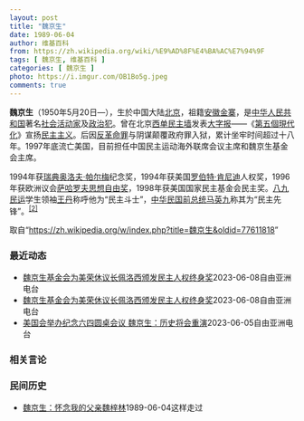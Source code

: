 ```yaml
---
layout: post
title: "魏京生"
date: 1989-06-04
author: 维基百科
from: https://zh.wikipedia.org/wiki/%E9%AD%8F%E4%BA%AC%E7%94%9F
tags: [ 魏京生, 维基百科 ]
categories: [ 魏京生 ]
photo: https://i.imgur.com/OB1Bo5g.jpeg
comments: true
---
```

<div class="mw-parser-output">
<p><b>魏京生</b>（1950年5月20日<span class="useeditintro" title="Template:BLP editintro">—</span>），生於中国大陆<a href="/wiki/%E5%8C%97%E4%BA%AC" class="mw-redirect" title="北京">北京</a>，祖籍<a href="/wiki/%E5%AE%89%E5%BE%BD" class="mw-redirect" title="安徽">安徽</a><a href="/wiki/%E9%87%91%E5%AF%A8" class="mw-redirect" title="金寨">金寨</a>，是<a href="/wiki/%E4%B8%AD%E5%8D%8E%E4%BA%BA%E6%B0%91%E5%85%B1%E5%92%8C%E5%9B%BD" title="中华人民共和国">中华人民共和国</a>著名<a href="/wiki/%E7%A4%BE%E6%9C%83%E6%B4%BB%E5%8B%95%E5%AE%B6" class="mw-redirect" title="社會活動家">社会活动家</a>及<a href="/wiki/%E6%94%BF%E6%B2%BB%E7%8A%AF" title="政治犯">政治犯</a>。曾在北京<a href="/wiki/%E8%A5%BF%E5%8D%95%E6%B0%91%E4%B8%BB%E5%A2%99" title="西单民主墙">西单民主墙</a>发表<a href="/wiki/%E5%A4%A7%E5%AD%97%E6%8A%A5" title="大字报">大字报</a>——《<a href="/wiki/%E7%AC%AC%E4%BA%94%E5%80%8B%E7%8F%BE%E4%BB%A3%E5%8C%96_(%E9%AD%8F%E4%BA%AC%E7%94%9F)" title="第五個現代化 (魏京生)">第五個現代化</a>》宣扬<a href="/wiki/%E6%B0%91%E4%B8%BB%E4%B8%BB%E7%BE%A9" class="mw-redirect" title="民主主義">民主主义</a>。后因<a href="/wiki/%E5%8F%8D%E9%9D%A9%E5%91%BD%E7%BD%AA" title="反革命罪">反革命罪</a>与阴谋颠覆政府罪入狱，累计坐牢时间超过十八年。1997年底流亡美国，目前担任中国民主运动海外联席会议主席和魏京生基金会主席。
</p><p>1994年获<a href="/wiki/%E7%91%9E%E5%85%B8" title="瑞典">瑞典</a><a href="/wiki/%E5%A5%A5%E6%B4%9B%E5%A4%AB%C2%B7%E5%B8%95%E5%B0%94%E6%A2%85" title="奥洛夫·帕尔梅">奥洛夫·帕尔梅</a>纪念奖，1994年获美国<a href="/wiki/%E7%BD%97%E4%BC%AF%E7%89%B9%C2%B7%E8%82%AF%E5%B0%BC%E8%BF%AA" class="mw-redirect" title="罗伯特·肯尼迪">罗伯特·肯尼迪</a>人权奖，1996年获欧洲议会<a href="/wiki/%E8%96%A9%E5%93%88%E7%BE%85%E5%A4%AB%E6%80%9D%E6%83%B3%E8%87%AA%E7%94%B1%E7%8D%8E" class="mw-redirect" title="薩哈羅夫思想自由獎">萨哈罗夫思想自由奖</a>，1998年获美国国家民主基金会民主奖。<a href="/wiki/%E5%85%AB%E4%B9%9D%E6%B0%91%E8%BF%90" class="mw-redirect" title="八九民运">八九民运</a>学生领袖<a href="/wiki/%E7%8E%8B%E4%B8%B9" title="王丹">王丹</a>称呼他为“民主斗士”，<a href="/wiki/%E4%B8%AD%E5%8D%8E%E6%B0%91%E5%9B%BD%E6%80%BB%E7%BB%9F" class="mw-redirect" title="中华民国总统">中华民国前总统</a><a href="/wiki/%E9%A9%AC%E8%8B%B1%E4%B9%9D" class="mw-redirect" title="马英九">马英九</a>称其为“民主先锋”。<sup id="cite_ref-3" class="reference"><a href="#cite_note-3">[2]</a></sup>
</p>
</div><!--esi <esi:include src="/esitest-fa8a495983347898/content" /> --><noscript><img src="//zh.wikipedia.org/wiki/Special:CentralAutoLogin/start?type=1x1" alt="" title="" width="1" height="1" style="border: none; position: absolute;"></noscript>
<div class="printfooter" data-nosnippet="">取自“<a dir="ltr" href="https://zh.wikipedia.org/w/index.php?title=魏京生&amp;oldid=77611818">https://zh.wikipedia.org/w/index.php?title=魏京生&amp;oldid=77611818</a>”</div><div id="recent-news"><h3>最近动态</h3><ul><li><a href="https://nodebe4.github.io/waimei/2023-06-08/%E9%AD%8F%E4%BA%AC%E7%94%9F%E5%9F%BA%E9%87%91%E4%BC%9A%E4%B8%BA%E7%BE%8E%E8%8D%A3%E4%BC%91%E8%AE%AE%E9%95%BF%E4%BD%A9%E6%B4%9B%E8%A5%BF%E9%A2%81%E5%8F%91%E6%B0%91%E4%B8%BB%E4%BA%BA%E6%9D%83%E7%BB%88%E8%BA%AB%E5%A5%96" title="魏京生基金会为美荣休议长佩洛西颁发民主人权终身奖—— 魏京生基金会为美荣休议长佩洛西颁发民主人权终身奖 记者凯迪摄影 在美国的魏京生基金会6月7日晚在首都华盛顿向美国众议院荣休议长南希•佩洛西（...">魏京生基金会为美荣休议长佩洛西颁发民主人权终身奖</a><time>2023-06-08</time><a class="tag">自由亚洲电台</a></li>
<li><a href="https://nodebe4.github.io/waimei/2023-06-08/%E9%AD%8F%E4%BA%AC%E7%94%9F%E5%9F%BA%E9%87%91%E4%BC%9A%E4%B8%BA%E7%BE%8E%E8%8D%A3%E4%BC%91%E8%AE%AE%E9%95%BF%E4%BD%A9%E6%B4%9B%E8%A5%BF%E9%A2%81%E5%8F%91%E6%B0%91%E4%B8%BB%E4%BA%BA%E6%9D%83%E7%BB%88%E8%BA%AB%E5%A5%96" title="魏京生基金会为美荣休议长佩洛西颁发民主人权终身奖—— 魏京生基金会为美荣休议长佩洛西颁发民主人权终身奖 记者凯迪摄影 在美国的魏京生基金会6月7日晚在首都华盛顿向美国众议院荣休议长南希•佩洛西（...">魏京生基金会为美荣休议长佩洛西颁发民主人权终身奖</a><time>2023-06-08</time><a class="tag">自由亚洲电台</a></li>
<li><a href="https://nodebe4.github.io/waimei/2023-06-05/%E7%BE%8E%E5%9B%BD%E4%BC%9A%E4%B8%BE%E5%8A%9E%E7%BA%AA%E5%BF%B5%E5%85%AD%E5%9B%9B%E5%9C%86%E6%A1%8C%E4%BC%9A%E8%AE%AE-%E9%AD%8F%E4%BA%AC%E7%94%9F-%E5%8E%86%E5%8F%B2%E5%B0%86%E4%BC%9A%E9%87%8D%E6%BC%94" title="美国会举办纪念六四圆桌会议 魏京生：历史将会重演—— 美国国会众议院美中战略竞争特设委员会2023年6月5日与与多位八九民运领袖举行圆桌会议，纪念1989年天安门广场大屠杀以及中国社会争取自由民...">美国会举办纪念六四圆桌会议 魏京生：历史将会重演</a><time>2023-06-05</time><a class="tag">自由亚洲电台</a></li>
</ul></div><div id="open-opinion"><h3>相关言论</h3><ul></ul></div><div id="mjls-record"><h3>民间历史</h3><ul><li><a href="https://nodebe4.github.io/mjlsh/1989-06-04/%E9%AD%8F%E4%BA%AC%E7%94%9F-%E6%80%80%E5%BF%B5%E6%88%91%E7%9A%84%E7%88%B6%E4%BA%B2%E9%AD%8F%E6%A2%93%E6%9E%97/" title="魏京生">魏京生：怀念我的父亲魏梓林</a><time>1989-06-04</time><a class="tag">这样走过</a></li>
</ul></div>